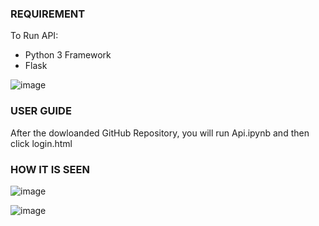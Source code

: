 ### REQUIREMENT
To Run API:
- Python 3
Framework
- Flask

![image](https://user-images.githubusercontent.com/52570293/128670756-dabac84f-52e5-46d6-9e0f-c0892231d860.png)


### USER GUIDE

After the dowloanded GitHub Repository, you will run Api.ipynb and then click login.html

### HOW IT IS SEEN

![image](https://user-images.githubusercontent.com/52570293/128669503-6d088a40-4591-4103-93d2-93d729db25b1.png)

![image](https://user-images.githubusercontent.com/52570293/128669431-b99efe77-d90a-4445-80b2-9d898121d82e.png)
